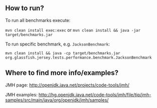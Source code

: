 [//]: # " Copyright (c) 2015, 2018 Oracle and/or its affiliates. All rights reserved. "
[//]: # "  "
[//]: # " This program and the accompanying materials are made available under the "
[//]: # " terms of the Eclipse Public License v. 2.0, which is available at "
[//]: # " http://www.eclipse.org/legal/epl-2.0. "
[//]: # "  "
[//]: # " This Source Code may also be made available under the following Secondary "
[//]: # " Licenses when the conditions for such availability set forth in the "
[//]: # " Eclipse Public License v. 2.0 are satisfied: GNU General Public License, "
[//]: # " version 2 with the GNU Classpath Exception, which is available at "
[//]: # " https://www.gnu.org/software/classpath/license.html. "
[//]: # "  "
[//]: # " SPDX-License-Identifier: EPL-2.0 OR GPL-2.0 WITH Classpath-exception-2.0 "

## How to run?

To run all benchmarks execute:

`mvn clean install exec:exec` or `mvn clean install && java -jar target/benchmarks.jar`

To run specific benchmark, e.g. `JacksonBenchmark`:

`mvn clean install && java -cp target/benchmarks.jar org.glassfish.jersey.tests.performance.benchmark.JacksonBenchmark`

## Where to find more info/examples?

JMH page: http://openjdk.java.net/projects/code-tools/jmh/

JMH examples: http://hg.openjdk.java.net/code-tools/jmh/file/tip/jmh-samples/src/main/java/org/openjdk/jmh/samples/
